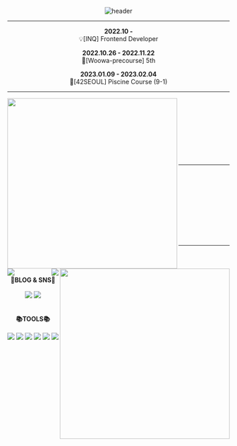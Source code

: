 <div align="center">

  ![header](https://capsule-render.vercel.app/api?type=waving&color=gradient&text=HI👋🏻%20%20I'M%20%20SWARVY!&height=300&fontSize=40&animation=twinkling)
  
  ---

  **2022.10 -**  
  💡[INQ] Frontend Developer
  
  **2022.10.26 - 2022.11.22**  
  🌱[Woowa-precourse] 5th
  
  **2023.01.09 - 2023.02.04**  
  🌱[42SEOUL] Piscine Course (9-1)
  
  ---
  
  <div>
    <a href="https://github.com/anuraghazra/github-readme-stats" title="Go to Source">
      <img align="left" width=385 src="https://github-readme-stats.vercel.app/api?username=swarvy&show_icons=true&theme=dark&hide_border=true&bg_color=151515&icon_color=ffffff&text_color=ffffff&title_color=00e6fe" />
    </a>
    <a href="https://git.io/streak-stats" title="Go to Source">
      <img align="right" width=385 src="http://github-readme-streak-stats.herokuapp.com?user=swarvy&hide_border=true&theme=black-ice" alt="" />
    </a>
  </div><br/><br/><br/><br/><br/><br/><br/><br/>
  
  ---
  
  <br/>
  <div>
    <img align="left" src="http://mazassumnida.wtf/api/v2/generate_badge?boj=alwaysawake0083"></img>
    <img align="right" src="http://mazandi.herokuapp.com/api?handle=alwaysawake0083&theme=warm"></img>
  </div><br/><br/><br/><br/><br/><br/><br/><br/>
  
  ---
  
  <br/>
  <div align="center">
      <br/><br/>
      <div><b>🪩BLOG & SNS🪩</b></div>
      <br/>
      <div>
        <a href="https://swarvy.tistory.com/"><img src="https://img.shields.io/badge/Tistory-000000?style=flat-square&logo=tistory&logoColor=white"/></a>
        <a href="https://www.instagram.com/caffhheine/"><img src="https://img.shields.io/badge/Instagram-E4405F?style=flat-square&logo=instagram&logoColor=white"/></a>
      </div>
      <br/><br/>
      <div><b>📚TOOLS📚</b></div>
      <br/>
      <div>
        <img src="https://img.shields.io/badge/JavaScript-F7DF1E?style=flat-square&logo=javascript&logoColor=black"/>
        <img src="https://img.shields.io/badge/TypeScript-3178C6?style=flat-square&logo=typescript&logoColor=black"/>
        <img src="https://img.shields.io/badge/React-61DAFB?style=flat-square&logo=react&logoColor=black"/>
        <img src="https://img.shields.io/badge/HTML5-E34F26?style=flat-square&logo=html5&logoColor=black"/>
        <img src="https://img.shields.io/badge/CSS3-31572B6?style=flat-square&logo=css3&logoColor=black"/>
        <img src="https://img.shields.io/badge/C99-A8B9CC?style=flat-square&logo=c&logoColor=black"/>
      </div>
      <br/>
  </div>
</div>
